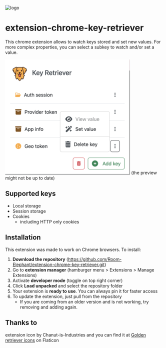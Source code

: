 ![logo](https://repository-images.githubusercontent.com/658112380/1ca66916-3b00-43e2-84fd-9e1379a3d7bb)
# extension-chrome-key-retriever

This chrome extension allows to watch keys stored and set new values.
For more complex properties, you can select a subkey to watch and/or set a value.

<img width="399" alt="image" src="/docs/preview.png">
(the preview might not be up to date)

## Supported keys

- Local storage
- Session storage
- Cookies
  - including HTTP only cookies

## Installation

This extension was made to work on Chrome browsers.
To install:
1.  **Download the repository** (https://github.com/Room-Elephant/extension-chrome-key-retriever.git)
1. Go to **extension manager** (hamburger menu > Extensions > Manage Extensions)
1. Activate **developer mode** (toggle on top right corner)
1. Click **Load unpacked** and select the repository folder
1. Your extension is **ready to use**. You can always pin it for faster access
1. To update the extension, just pull from the repository
   - If you are coming from an older version and is not working, try removing and adding again.

## Thanks to

extension icon by Chanut-is-Industries and you can find it at <a href="https://www.flaticon.com/free-icons/golden-retriever" title="golden retriever icons">Golden retriever icons</a> on Flaticon
